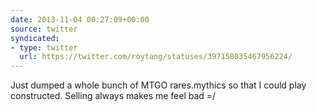 ```yaml
---
date: 2013-11-04 00:27:09+00:00
source: twitter
syndicated:
- type: twitter
  url: https://twitter.com/roytang/statuses/397158035467956224/
---
```


Just dumped a whole bunch of MTGO rares.mythics so that I could play constructed. Selling always makes me feel bad =/